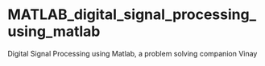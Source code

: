 # MATLAB_digital_signal_processing_using_matlab
Digital Signal Processing using Matlab, a problem solving companion Vinay
